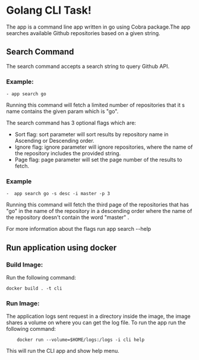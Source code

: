 # Golang CLI Task!

The app is a command line app written in go using Cobra package.The app searches available Github repositories based on a given string.

## Search Command

The search command accepts a search string to query Github API.

### Example:

    - app search go

Running this command will fetch a limited number of repositories that it s name contains the given param which is "go".

The search command has 3 optional flags which are:

- Sort flag: sort parameter will sort results by repository name in Ascending or Descending order.
- Ignore flag: ignore parameter will ignore repositories, where the name of the repository includes the provided string.
- Page flag: page parameter will set the page number of the results to fetch.

### Example

    -  app search go -s desc -i master -p 3

Running this command will fetch the third page of the repositories that has "go" in the name of the repository in a descending order where the name of the repository doesn't contain the word "master" .

For more information about the flags run app search --help

## Run application using docker

### Build Image:

Run the following command:

    docker build . -t cli

### Run Image:

The application logs sent request in a directory inside the image, the image shares a volume on where you can get the log file.
To run the app run the following command:

    	docker run --volume=$HOME/logs:/logs -i cli help

This will run the CLI app and show help menu.
